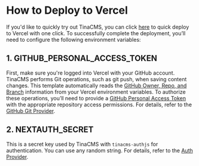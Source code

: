 # How to Deploy to Vercel
If you'd like to quickly try out TinaCMS, you can click [here](https://vercel.com/new/git/external?repository-url=https://github.com/IKKEM-Lin/tina-self-hosted-template/tree/main&env=GITHUB_PERSONAL_ACCESS_TOKEN,CLOUDINARY_URL,NEXTAUTH_SECRET&envDescription=NEXTAUTH_SECRET%20is%20secret%20for%20tinacms-auth.%20For%20the%20other%20variables%2C%20you%20can&envLink=https://github.com/IKKEM-Lin/tina-self-hosted-template/tree/main/doc/VercelDeploy.md&project-name=tina-self-hosted-template&repository-name=tina-self-hosted-template&stores=%5B%7B%22type%22%3A%22kv%22%7D%5D&) to quick deploy to Vercel with one click. To successfully complete the deployment, you’ll need to configure the following environment variables:

## 1. GITHUB_PERSONAL_ACCESS_TOKEN
First, make sure you're logged into Vercel with your GitHub account. TinaCMS performs Git operations, such as git push, when saving content changes. This template automatically reads the [GitHub Owner, Repo, and Branch](https://github.com/IKKEM-Lin/tina-self-hosted-template/blob/main/tina/gitProvider/index.ts#L15-L16) information from your Vercel environment variables.
To authorize these operations, you’ll need to provide a [GitHub Personal Access Token](https://github.com/settings/personal-access-tokens/new) with the appropriate repository access permissions. For details, refer to the [GitHub Git Provider](https://tina.io/docs/reference/self-hosted/git-provider/github).

## 2. NEXTAUTH_SECRET
This is a secret key used by TinaCMS with `tinacms-authjs` for authentication. You can use any random string. For details, refer to the [Auth Provider](https://tina.io/docs/reference/self-hosted/auth-provider/authjs#update-tina-backend).